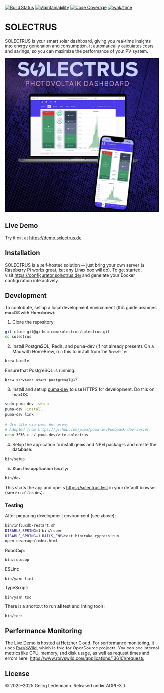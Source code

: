 [![Build Status](https://github.com/solectrus/solectrus/workflows/Continuous%20integration/badge.svg)](https://github.com/solectrus/solectrus/actions)
[![Maintainability](https://qlty.sh/badges/d2716feb-b2cf-4a21-a44c-e07717730303/maintainability.svg)](https://qlty.sh/gh/solectrus/projects/solectrus)
[![Code Coverage](https://qlty.sh/badges/d2716feb-b2cf-4a21-a44c-e07717730303/coverage.svg)](https://qlty.sh/gh/solectrus/projects/solectrus)
[![wakatime](https://wakatime.com/badge/user/697af4f5-617a-446d-ba58-407e7f3e0243/project/ce8d6e54-7457-42e5-94a3-33a9d4021d45.svg)](https://wakatime.com/badge/user/697af4f5-617a-446d-ba58-407e7f3e0243/project/ce8d6e54-7457-42e5-94a3-33a9d4021d45)

# SOLECTRUS

SOLECTRUS is your smart solar dashboard, giving you real‑time insights into energy generation and consumption. It automatically calculates costs and savings, so you can maximize the performance of your PV system.

![Screenshot](screenshot.webp)

## Live Demo

Try it out at https://demo.solectrus.de

## Installation

SOLECTRUS is a self‑hosted solution — just bring your own server (a Raspberry Pi works great, but any Linux box will do). To get started, visit https://configurator.solectrus.de/ and generate your Docker configuration interactively.

## Development

To contribute, set up a local development environment (this guide assumes macOS with Homebrew):

1. Clone the repository:

```bash
git clone git@github.com:solectrus/solectrus.git
cd solectrus
```

2. Install PostgreSQL, Redis, and puma-dev (if not already present). On a Mac with HomeBrew, run this to install from the `Brewfile`:

```bash
brew bundle
```

Ensure that PostgreSQL is running:

```bash
brew services start postgresql@17
```

3. Install and set up [puma-dev](https://github.com/puma/puma-dev) to use HTTPS for development. Do this on macOS:

```bash
sudo puma-dev -setup
puma-dev -install
puma-dev link

# Use Vite via puma-dev proxy
# Adopted from https://github.com/puma/puma-dev#webpack-dev-server
echo 3036 > ~/.puma-dev/vite.solectrus
```

4. Setup the application to install gems and NPM packages and create the database:

```bash
bin/setup
```

5. Start the application locally:

```bash
bin/dev
```

This starts the app and opens https://solectrus.test in your default browser (see `Procfile.dev`).

### Testing

After preparing development environment (see above):

```bash
bin/influxdb-restart.sh
DISABLE_SPRING=1 bin/rspec
DISABLE_SPRING=1 RAILS_ENV=test bin/rake cypress:run
open coverage/index.html
```

RuboCop:

```
bin/rubocop
```

ESLint:

```
bin/yarn lint
```

TypeScript:

```
bin/yarn tsc
```

There is a shortcut to run **all** test and linting tools:

```bash
bin/test
```

## Performance Monitoring

The [Live Demo](https://demo.solectrus.de) is hosted at Hetzner Cloud. For performance monitoring, it uses [RorVsWild](https://www.rorvswild.com), which is free for OpenSource projects. You can see internal metrics like CPU, memory, and disk usage, as well as request times and errors here:
https://www.rorvswild.com/applications/136101/requests

## License

© 2020–2025 Georg Ledermann. Released under AGPL-3.0.
